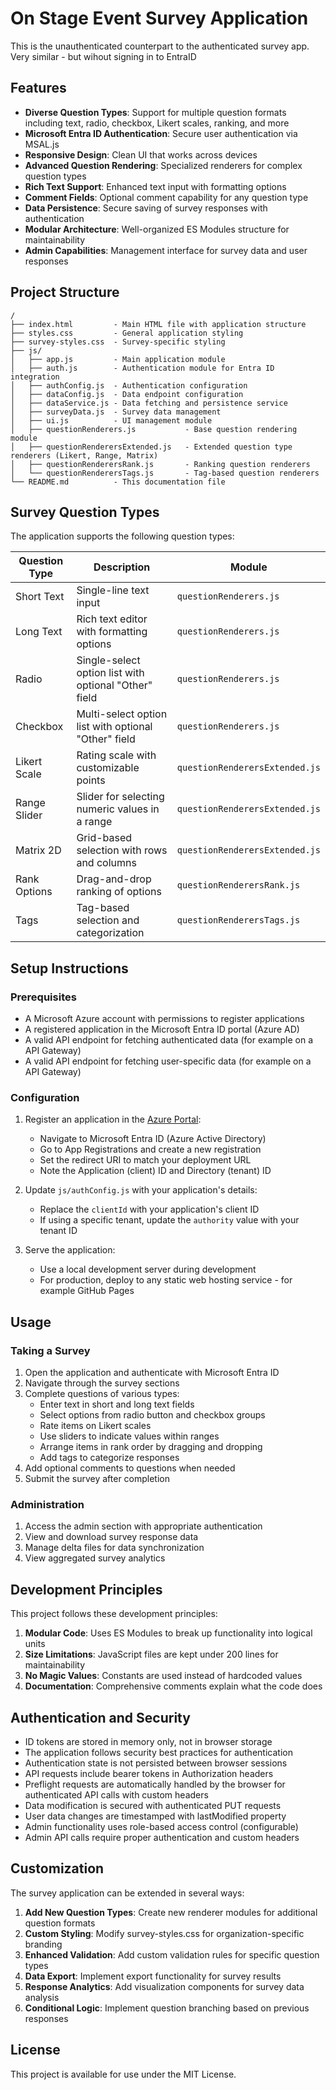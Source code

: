 # On Stage Event Survey Application

This is the unauthenticated counterpart to the authenticated survey app. Very similar - but wihout signing in to EntraID

## Features

- **Diverse Question Types**: Support for multiple question formats including text, radio, checkbox, Likert scales, ranking, and more
- **Microsoft Entra ID Authentication**: Secure user authentication via MSAL.js
- **Responsive Design**: Clean UI that works across devices
- **Advanced Question Rendering**: Specialized renderers for complex question types
- **Rich Text Support**: Enhanced text input with formatting options
- **Comment Fields**: Optional comment capability for any question type
- **Data Persistence**: Secure saving of survey responses with authentication
- **Modular Architecture**: Well-organized ES Modules structure for maintainability
- **Admin Capabilities**: Management interface for survey data and user responses

## Project Structure

```
/
├── index.html         - Main HTML file with application structure
├── styles.css         - General application styling
├── survey-styles.css  - Survey-specific styling
├── js/
│   ├── app.js         - Main application module
│   ├── auth.js        - Authentication module for Entra ID integration
│   ├── authConfig.js  - Authentication configuration
│   ├── dataConfig.js  - Data endpoint configuration
│   ├── dataService.js - Data fetching and persistence service
│   ├── surveyData.js  - Survey data management
│   ├── ui.js          - UI management module
│   ├── questionRenderers.js           - Base question rendering module
│   ├── questionRenderersExtended.js   - Extended question type renderers (Likert, Range, Matrix)
│   ├── questionRenderersRank.js       - Ranking question renderers
│   └── questionRenderersTags.js       - Tag-based question renderers
└── README.md          - This documentation file
```

## Survey Question Types

The application supports the following question types:

| Question Type | Description | Module |
|--------------|------------|--------|
| Short Text | Single-line text input | `questionRenderers.js` |
| Long Text | Rich text editor with formatting options | `questionRenderers.js` |
| Radio | Single-select option list with optional "Other" field | `questionRenderers.js` |
| Checkbox | Multi-select option list with optional "Other" field | `questionRenderers.js` |
| Likert Scale | Rating scale with customizable points | `questionRenderersExtended.js` |
| Range Slider | Slider for selecting numeric values in a range | `questionRenderersExtended.js` |
| Matrix 2D | Grid-based selection with rows and columns | `questionRenderersExtended.js` |
| Rank Options | Drag-and-drop ranking of options | `questionRenderersRank.js` |
| Tags | Tag-based selection and categorization | `questionRenderersTags.js` |

## Setup Instructions

### Prerequisites

- A Microsoft Azure account with permissions to register applications
- A registered application in the Microsoft Entra ID portal (Azure AD)
- A valid API endpoint for fetching authenticated data (for example on a API Gateway)
- A valid API endpoint for fetching user-specific data (for example on a API Gateway)

### Configuration

1. Register an application in the [Azure Portal](https://portal.azure.com):
   - Navigate to Microsoft Entra ID (Azure Active Directory)
   - Go to App Registrations and create a new registration
   - Set the redirect URI to match your deployment URL
   - Note the Application (client) ID and Directory (tenant) ID

2. Update `js/authConfig.js` with your application's details:
   - Replace the `clientId` with your application's client ID
   - If using a specific tenant, update the `authority` value with your tenant ID

3. Serve the application:
   - Use a local development server during development
   - For production, deploy to any static web hosting service - for example GitHub Pages

## Usage

### Taking a Survey

1. Open the application and authenticate with Microsoft Entra ID
2. Navigate through the survey sections
3. Complete questions of various types:
   - Enter text in short and long text fields
   - Select options from radio button and checkbox groups
   - Rate items on Likert scales
   - Use sliders to indicate values within ranges
   - Arrange items in rank order by dragging and dropping
   - Add tags to categorize responses
4. Add optional comments to questions when needed
5. Submit the survey after completion

### Administration

1. Access the admin section with appropriate authentication
2. View and download survey response data
3. Manage delta files for data synchronization
4. View aggregated survey analytics

## Development Principles

This project follows these development principles:

1. **Modular Code**: Uses ES Modules to break up functionality into logical units
2. **Size Limitations**: JavaScript files are kept under 200 lines for maintainability
3. **No Magic Values**: Constants are used instead of hardcoded values
4. **Documentation**: Comprehensive comments explain what the code does

## Authentication and Security

- ID tokens are stored in memory only, not in browser storage
- The application follows security best practices for authentication
- Authentication state is not persisted between browser sessions
- API requests include bearer tokens in Authorization headers
- Preflight requests are automatically handled by the browser for authenticated API calls with custom headers
- Data modification is secured with authenticated PUT requests
- User data changes are timestamped with lastModified property
- Admin functionality uses role-based access control (configurable)
- Admin API calls require proper authentication and custom headers

## Customization

The survey application can be extended in several ways:

1. **Add New Question Types**: Create new renderer modules for additional question formats
2. **Custom Styling**: Modify survey-styles.css for organization-specific branding
3. **Enhanced Validation**: Add custom validation rules for specific question types
4. **Data Export**: Implement export functionality for survey results
5. **Response Analytics**: Add visualization components for survey data analysis
6. **Conditional Logic**: Implement question branching based on previous responses



## License

This project is available for use under the MIT License.
